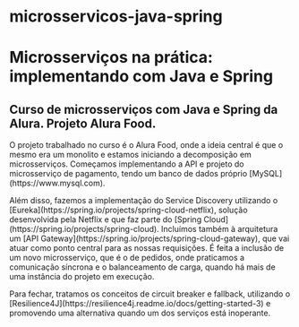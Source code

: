 # microsservicos-java-spring
<h1>Microsserviços na prática: implementando com Java e Spring</h1>

<h2>Curso de microsserviços com Java e Spring da Alura. Projeto Alura Food.</h2>

<p>O projeto trabalhado no curso é o Alura Food, onde a ideia central é que o mesmo era um monolito e estamos iniciando a decomposição em microsserviços. Começamos implementando a API e projeto do microsserviço de pagamento, tendo um banco de dados próprio [MySQL](https://www.mysql.com).</p>

<p>Além disso, fazemos a implementação do Service Discovery utilizando o [Eureka](https://spring.io/projects/spring-cloud-netflix), solução desenvolvida pela Netflix e que faz parte do [Spring Cloud](https://spring.io/projects/spring-cloud). Incluímos também à arquitetura um [API Gateway](https://spring.io/projects/spring-cloud-gateway), que vai atuar como ponto central para as nossas requisições. É feita a inclusão de um novo microsserviço, que é o de pedidos, onde praticamos a comunicação síncrona e o balanceamento de carga, quando há mais de uma instância do projeto em execução.</p>

<p>Para fechar, tratamos os conceitos de circuit breaker e fallback, utilizando o [Resilience4J](https://resilience4j.readme.io/docs/getting-started-3) e promovendo uma alternativa quando um dos serviços está inoperante.</p>
